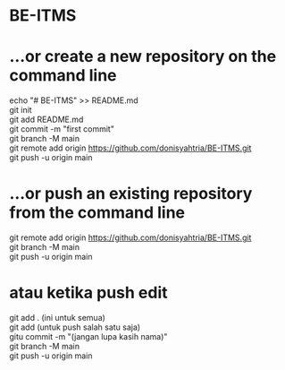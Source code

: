 # BE-ITMS

# …or create a new repository on the command line <br>
echo "# BE-ITMS" >> README.md <br>
git init <br>
git add README.md <br>
git commit -m "first commit" <br>
git branch -M main <br>
git remote add origin https://github.com/donisyahtria/BE-ITMS.git <br>
git push -u origin main <br>

# …or push an existing repository from the command line <br>
git remote add origin https://github.com/donisyahtria/BE-ITMS.git <br>
git branch -M main <br>
git push -u origin main <br>

# atau ketika push edit <br>
git add . (ini untuk semua) <br>
git add <namafile> (untuk push salah satu saja) <br>
gitu commit -m "(jangan lupa kasih nama)" <br>
git branch -M main <br>
git push -u origin main <br>
